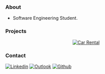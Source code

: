 ### About
- Software Engineering Student.

### Projects
<p align="center">
  <a href="https://github.com/emredemirr/CarRental"><img title="Car Rental" src="https://github-readme-stats.vercel.app/api/pin/?username=emredemirr&repo=CarRental&theme=material-palenight"></a>
</p>

### Contact
[![Linkedin](https://img.shields.io/badge/LinkedIn-0077B5?style=for-the-badge&logo=linkedin&logoColor=white)](https://www.linkedin.com/in/emredemirr/)
[![Outlook](https://img.shields.io/badge/Gmail-D14836?style=for-the-badge&logo=gmail&logoColor=white)](mailto:umit.demiir@outlook.com)
[![Github](https://img.shields.io/badge/GitHub-100000?style=for-the-badge&logo=github&logoColor=white)](https://github.com/umitdemirr/)
